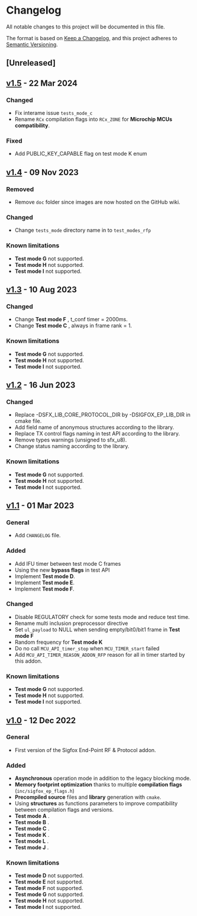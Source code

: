 # Changelog

All notable changes to this project will be documented in this file.

The format is based on [Keep a Changelog](https://keepachangelog.com/en/1.0.0/),
and this project adheres to [Semantic Versioning](https://semver.org/spec/v2.0.0.html).

## [Unreleased]

## [v1.5](https://github.com/sigfox-tech-radio/sigfox-ep-addon-rfp/releases/tag/v1.5) - 22 Mar 2024

### Changed

* Fix interame issue `tests_mode_c`
* Rename `RCx` compilation flags into `RCx_ZONE` for **Microchip MCUs compatibility**.

### Fixed

* Add PUBLIC_KEY_CAPABLE flag on test mode K enum

## [v1.4](https://github.com/sigfox-tech-radio/sigfox-ep-addon-rfp/releases/tag/v1.4) - 09 Nov 2023

### Removed

* Remove `doc` folder since images are now hosted on the GitHub wiki.

### Changed

* Change `tests_mode` directory name in to `test_modes_rfp`

### Known limitations

* **Test mode G** not supported.
* **Test mode H** not supported.
* **Test mode I** not supported.

## [v1.3](https://github.com/sigfox-tech-radio/sigfox-ep-addon-rfp/releases/tag/v1.3) - 10 Aug 2023

### Changed

* Change **Test mode F** , t_conf timer = 2000ms.  
* Change **Test mode C** , always in frame rank = 1.

### Known limitations

* **Test mode G** not supported.
* **Test mode H** not supported.
* **Test mode I** not supported.

## [v1.2](https://github.com/sigfox-tech-radio/sigfox-ep-addon-rfp/releases/tag/v1.2) - 16 Jun 2023

### Changed

* Replace -DSFX_LIB_CORE_PROTOCOL_DIR by -DSIGFOX_EP_LIB_DIR in cmake file.  
* Add field name of anonymous structures  according to the library.
* Replace TX control flags naming in test API according to the library.
* Remove types warnings (unsigned to sfx_u8).
* Change status naming according to the library.

### Known limitations

* **Test mode G** not supported.
* **Test mode H** not supported.
* **Test mode I** not supported.

## [v1.1](https://github.com/sigfox-tech-radio/sigfox-ep-addon-rfp/releases/tag/v1.1) - 01 Mar 2023

### General

* Add `CHANGELOG` file.

### Added

* Add IFU timer between test mode C frames
* Using the new **bypass flags** in test API
* Implement **Test mode D**.
* Implement **Test mode E**.
* Implement **Test mode F**.

### Changed

* Disable REGULATORY check for some tests mode and reduce test time.
* Rename multi inclusion preprocessor directive  
* Set `ul_payload` to NULL when sending empty/bit0/bit1 frame in **Test mode F**
* Random frequency for **Test mode K**
* Do no call `MCU_API_timer_stop` when  `MCU_TIMER_start` failed
* Add  `MCU_API_TIMER_REASON_ADDON_RFP` reason for all in timer started by this addon.


### Known limitations

* **Test mode G** not supported.
* **Test mode H** not supported.
* **Test mode I** not supported.

## [v1.0](https://github.com/sigfox-tech-radio/sigfox-ep-addon-rfp/releases/tag/v1.0) - 12 Dec 2022

### General

* First version of the Sigfox End-Point RF & Protocol addon.

### Added

* **Asynchronous** operation mode in addition to the legacy blocking mode.
* **Memory footprint optimization** thanks to multiple **compilation flags** (`inc/sigfox_ep_flags.h`)
* **Precompiled source** files and **library** generation with `cmake`.
* Using **structures** as functions parameters to improve compatibility between compilation flags and versions.
* **Test mode A** .
* **Test mode B** .
* **Test mode C** .
* **Test mode K** .
* **Test mode L** .
* **Test mode J** .


### Known limitations

* **Test mode D** not supported.
* **Test mode E** not supported.
* **Test mode F** not supported.
* **Test mode G** not supported.
* **Test mode H** not supported.
* **Test mode I** not supported.
